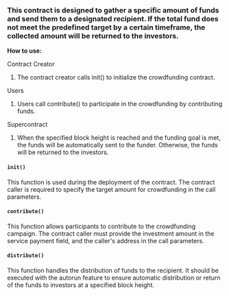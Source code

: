### This contract is designed to gather a specific amount of funds and send them to a designated recipient. If the total fund does not meet the predefined target by a certain timeframe, the collected amount will be returned to the investors.

**How to use:**

Contract Creator

1. The contract creator calls init() to initialize the crowdfunding contract.

Users

1. Users call contribute() to participate in the crowdfunding by contributing funds.

Supercontract

1. When the specified block height is reached and the funding goal is met, the funds will be automatically sent to the funder. Otherwise, the funds will be returned to the investors.

#### ```init()```
This function is used during the deployment of the contract. The contract caller is required to specify the target amount for crowdfunding in the call parameters.

#### ```contribute()```
This function allows participants to contribute to the crowdfunding campaign. The contract caller must provide the investment amount in the service payment field, and the caller's address in the call parameters.

#### ```distribute()```
This function handles the distribution of funds to the recipient. It should be executed with the autorun feature to ensure automatic distribution or return of the funds to investors at a specified block height.
